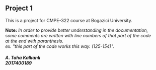 <!DOCTYPE html>
<html>
<head>
<title>readme.md</title>
</head>
<body>

<h2>Project 1</h2>
<p>This is a project for CMPE-322 course at Bogazici University.</p>
<p><b>Note:</b><i> In order to provide better understanding in the documentation,<br>
some comments are written with line numbers of that part of the code<br>
at the end with paranthesis.<br>
ex. "this part of the code works this way. (125-154)". </i></p>

<h5> A. Taha Kalkanlı <br> 2017400189 </h5>

</body>
</html>